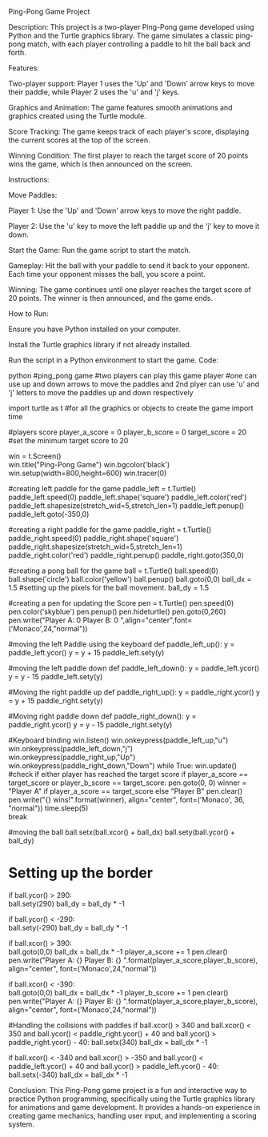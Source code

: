 Ping-Pong Game Project

Description: This project is a two-player Ping-Pong game developed using Python and the Turtle graphics library. The game simulates a classic ping-pong match, with each player controlling a paddle to hit the ball back and forth.

Features:

Two-player support: Player 1 uses the 'Up' and 'Down' arrow keys to move their paddle, while Player 2 uses the 'u' and 'j' keys.

Graphics and Animation: The game features smooth animations and graphics created using the Turtle module.

Score Tracking: The game keeps track of each player's score, displaying the current scores at the top of the screen.

Winning Condition: The first player to reach the target score of 20 points wins the game, which is then announced on the screen.

Instructions:

Move Paddles:

Player 1: Use the 'Up' and 'Down' arrow keys to move the right paddle.

Player 2: Use the 'u' key to move the left paddle up and the 'j' key to move it down.

Start the Game: Run the game script to start the match.

Gameplay: Hit the ball with your paddle to send it back to your opponent. Each time your opponent misses the ball, you score a point.

Winning: The game continues until one player reaches the target score of 20 points. The winner is then announced, and the game ends.

How to Run:

Ensure you have Python installed on your computer.

Install the Turtle graphics library if not already installed.

Run the script in a Python environment to start the game.
Code:

python
#ping_pong game 
#two players can play this game player
#one can use up and down arrows to move the paddles and 2nd plyer can use 'u' and 'j' letters to move the paddles up and down respectively


import turtle as t #for all the graphics or objects to create the game
import time 

#players score 
player_a_score = 0
player_b_score = 0
target_score = 20  #set the minimum target score to 20

win = t.Screen()   
win.title("Ping-Pong Game") 
win.bgcolor('black')    
win.setup(width=800,height=600) 
win.tracer(0)   

#creating left paddle for the game
paddle_left = t.Turtle()
paddle_left.speed(0)
paddle_left.shape('square')
paddle_left.color('red')
paddle_left.shapesize(stretch_wid=5,stretch_len=1)
paddle_left.penup()
paddle_left.goto(-350,0)

#creating a right paddle for the game
paddle_right = t.Turtle()
paddle_right.speed(0)
paddle_right.shape('square')
paddle_right.shapesize(stretch_wid=5,stretch_len=1)
paddle_right.color('red')
paddle_right.penup()
paddle_right.goto(350,0)

#creating a pong ball for the game
ball = t.Turtle()
ball.speed(0)
ball.shape('circle')
ball.color('yellow')
ball.penup()
ball.goto(0,0)
ball_dx = 1.5   #setting up the pixels for the ball movement.
ball_dy = 1.5

#creating a pen for updating the Score
pen = t.Turtle()
pen.speed(0)
pen.color('skyblue')
pen.penup()
pen.hideturtle()
pen.goto(0,260)
pen.write("Player A: 0                Player B: 0 ",align="center",font=('Monaco',24,"normal"))

#moving the left Paddle using the keyboard
def paddle_left_up():
    y = paddle_left.ycor()
    y = y + 15
    paddle_left.sety(y)

#moving the left paddle down
def paddle_left_down():
    y = paddle_left.ycor()
    y = y - 15
    paddle_left.sety(y)

#Moving the right paddle up
def paddle_right_up():
    y = paddle_right.ycor()
    y = y + 15
    paddle_right.sety(y)

#Moving right paddle down
def paddle_right_down():
    y = paddle_right.ycor()
    y = y - 15
    paddle_right.sety(y)

#Keyboard binding
win.listen()
win.onkeypress(paddle_left_up,"u")
win.onkeypress(paddle_left_down,"j")
win.onkeypress(paddle_right_up,"Up")
win.onkeypress(paddle_right_down,"Down")
while True:
    win.update() 
    #check if either player has reached the target score
    if player_a_score == target_score or player_b_score == target_score:
        pen.goto(0, 0)
        winner = "Player A" if player_a_score == target_score else "Player B"
        pen.clear()
        pen.write("{} wins!".format(winner), align="center", font=('Monaco', 36, "normal"))
        time.sleep(5)  
        break

  #moving the ball
  ball.setx(ball.xcor() + ball_dx)
  ball.sety(ball.ycor() + ball_dy)

  # Setting up the border
  if ball.ycor() > 290:   
       ball.sety(290)
       ball_dy = ball_dy * -1
        
  if ball.ycor() < -290:  
       ball.sety(-290)
       ball_dy = ball_dy * -1

   if ball.xcor() > 390:   
        ball.goto(0,0)
        ball_dx = ball_dx * -1
        player_a_score += 1
        pen.clear()
        pen.write("Player A: {}                  Player B: {} ".format(player_a_score,player_b_score), align="center", font=('Monaco',24,"normal"))

   if ball.xcor() < -390:  
        ball.goto(0,0)
        ball_dx = ball_dx * -1
        player_b_score += 1
        pen.clear()
        pen.write("Player A: {}                  Player B: {} ".format(player_a_score,player_b_score), align="center", font=('Monaco',24,"normal"))

   #Handling the collisions with paddles
    if ball.xcor() > 340 and ball.xcor() < 350 and ball.ycor() < paddle_right.ycor() + 40 and ball.ycor() > paddle_right.ycor() - 40:
        ball.setx(340)
        ball_dx = ball_dx * -1

  if ball.xcor() < -340 and ball.xcor() > -350 and ball.ycor() < paddle_left.ycor() + 40 and ball.ycor() > paddle_left.ycor() - 40:
        ball.setx(-340)
        ball_dx = ball_dx * -1



Conclusion: This Ping-Pong game project is a fun and interactive way to practice Python programming, specifically using the Turtle graphics library for animations and game development. It provides a hands-on experience in creating game mechanics, handling user input, and implementing a scoring system.
